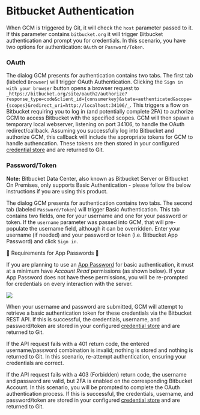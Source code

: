 # Bitbucket Authentication

When GCM is triggered by Git, it will check the `host` parameter passed
to it. If this parameter contains `bitbucket.org` it will trigger Bitbucket
authentication and prompt you for credentials. In this scenario, you have two
options for authentication: `OAuth` or `Password/Token`.

### OAuth

The dialog GCM presents for authentication contains two tabs. The first tab
(labeled `Browser`) will trigger OAuth Authentication. Clicking the `Sign in
with your browser` button opens a browser request to
`_https://bitbucket.org/site/oauth2/authorize?response_type=code&client_id={consumerkey}&state=authenticated&scope={scopes}&redirect_uri=http://localhost:34106/_`. This triggers a flow on Bitbucket requiring you to log in
(and potentially complete 2FA) to authorize GCM to access Bitbucket with the
specified scopes. GCM will then spawn a temporary local webserver, listening on
port 34106, to handle the OAuth redirect/callback. Assuming you successfully
log into Bitbucket and authorize GCM, this callback will include the appropriate
tokens for GCM to handle authencation. These tokens are then stored in your
configured [credential store][credstores] and are returned to Git.

### Password/Token

**Note:** Bitbucket Data Center, also known as Bitbucket Server or Bitbucket On
Premises, only supports Basic Authentication - please follow the below
instructions if you are using this product.

The dialog GCM presents for authentication contains two tabs. The second tab
(labeled `Password/Token`) will trigger Basic Authentication. This tab contains
two fields, one for your username and one for your password or token. If the
`username` parameter was passed into GCM, that will pre-populate the username
field, although it can be overridden. Enter your username (if needed) and your
password or token (i.e. Bitbucket App Password) and click `Sign in`.

:rotating_light: Requirements for App Passwords :rotating_light:

If you are planning to use an [App Password][app-password] for basic
authentication, it must at a minimum have _Account Read_ permissions (as shown
below). If your App Password does not have these permissions, you will be
re-prompted for credentials on every interaction with the server.

![][app-password-example]

When your username and password are submitted, GCM will attempt to retrieve a
basic authentication token for these credentials via the Bitbucket REST API. If
this is successful, the credentials, username, and password/token are stored in
your configured [credential store][credstores] and are returned to Git.

If the API request fails with a 401 return code, the entered username/password
combination is invalid; nothing is stored and nothing is returned to Git. In
this scenario, re-attempt authentication, ensuring your credentials are correct.

If the API request fails with a 403 (Forbidden) return code, the username and
password are valid, but 2FA is enabled on the corresponding Bitbucket Account.
In this scenario, you will be prompted to complete the OAuth authentication
process.  If this is successful, the credentials, username, and password/token
are stored in your configured [credential store][credstores] and are returned to
Git.

[app-password]: https://support.atlassian.com/bitbucket-cloud/docs/app-passwords/
[app-password-example]: img/app-password.png
[credstores]: ./credstores.md
